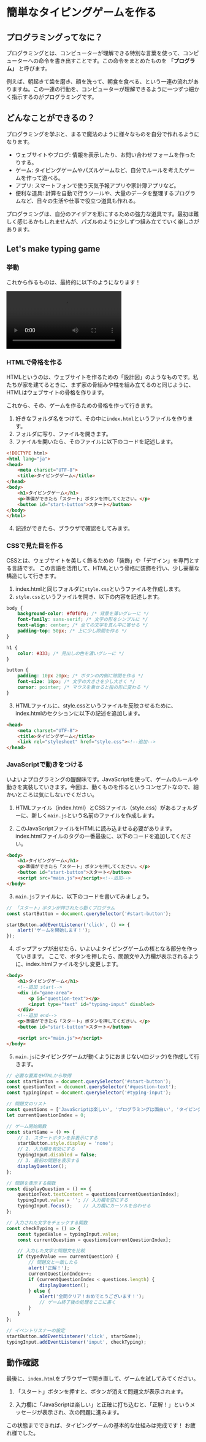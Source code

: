 # 簡単なタイピングゲームを作る

## プログラミングってなに？

プログラミングとは、コンピューターが理解できる特別な言葉を使って、コンピューターへの命令を書き出すことです。この命令をまとめたものを **「プログラム」** と呼びます。

例えば、朝起きて歯を磨き、顔を洗って、朝食を食べる、という一連の流れがありますね。この一連の行動を、コンピューターが理解できるように一つずつ細かく指示するのがプログラミングです。

## どんなことができるの？

プログラミングを学ぶと、まるで魔法のように様々なものを自分で作れるようになります。

- ウェブサイトやブログ: 情報を表示したり、お問い合わせフォームを作ったりする。
- ゲーム: タイピングゲームやパズルゲームなど、自分でルールを考えたゲームを作って遊べる。
- アプリ: スマートフォンで使う天気予報アプリや家計簿アプリなど。
- 便利な道具: 計算を自動で行うツールや、大量のデータを整理するプログラムなど、日々の生活や仕事で役立つ道具も作れる。

プログラミングは、自分のアイデアを形にするための強力な道具です。最初は難しく感じるかもしれませんが、パズルのように少しずつ組み立てていく楽しさがあります。

## Let's make typing game

### 挙動

これから作るものは、最終的に以下のようになります！

![タイピングゲーム](./imgs/typing.mp4)

### HTMLで骨格を作る

HTMLというのは、ウェブサイトを作るための「設計図」のようなものです。私たちが家を建てるときに、まず家の骨組みや柱を組み立てるのと同じように、HTMLはウェブサイトの骨格を作ります。

これから、その、ゲームを作るための骨格を作って行きます。

1. 好きなフォルダ名をつけて、その中に`index.html`というファイルを作ります。
2. フォルダに写り、ファイルを開きます。
3. ファイルを開いたら、そのファイルに以下のコードを記述します。

```html
<!DOCTYPE html>
<html lang="ja">
<head>
    <meta charset="UTF-8">
    <title>タイピングゲーム</title>
</head>
<body>
    <h1>タイピングゲーム</h1>
    <p>準備ができたら「スタート」ボタンを押してください。</p>
    <button id="start-button">スタート</button>
</body>
</html>
```

4. 記述ができたら、ブラウザで確認をしてみます。

### CSSで見た目を作る

CSSとは、ウェブサイトを美しく飾るための「装飾」や「デザイン」を専門とする言語です。
この言語を活用して、HTMLという骨格に装飾を行い、少し豪華な構造にして行きます。

1. index.htmlと同じフォルダに`style.css`というファイルを作成します。
2. `style.css`というファイルを開き、以下の内容を記述します。

```css
body {
    background-color: #f0f0f0; /* 背景を薄いグレーに */
    font-family: sans-serif; /* 文字の形をシンプルに */
    text-align: center; /* 全ての文字を真ん中に寄せる */
    padding-top: 50px; /* 上に少し隙間を作る */
}

h1 {
    color: #333; /* 見出しの色を濃いグレーに */
}

button {
    padding: 10px 20px; /* ボタンの内側に隙間を作る */
    font-size: 18px; /* 文字の大きさを少し大きく */
    cursor: pointer; /* マウスを乗せると指の形に変わる */
}
```

3. HTMLファイルに、style.cssというファイルを反映させるために、index.htmlの<head>セクションに以下の記述を追加します。

```html
<head>
    <meta charset="UTF-8">
    <title>タイピングゲーム</title>
    <link rel="stylesheet" href="style.css"><!--追加-->
</head>
```

### JavaScriptで動きをつける

いよいよプログラミングの醍醐味です。JavaScriptを使って、ゲームのルールや動きを実装していきます。今回は、動くものを作るというコンセプトなので、細かいところは気にしないでください。

1. HTMLファイル（index.html）とCSSファイル（style.css）があるフォルダーに、新しく`main.js`という名前のファイルを作成します。

2. このJavaScriptファイルをHTMLに読み込ませる必要があります。index.htmlファイルの<body>タグの一番最後に、以下のコードを追加してください。

```html
<body>
    <h1>タイピングゲーム</h1>
    <p>準備ができたら「スタート」ボタンを押してください。</p>
    <button id="start-button">スタート</button>
    <script src="main.js"></script><!--追加-->
</body>
```

3. `main.js`ファイルに、以下のコードを書いてみましょう。

```javascript
// 「スタート」ボタンが押されたら動くプログラム
const startButton = document.querySelector('#start-button');

startButton.addEventListener('click', () => {
    alert('ゲームを開始します！');
});
```

4. ポップアップが出せたら、いよいよタイピングゲームの核となる部分を作っていきます。
ここで、ボタンを押したら、問題文や入力欄が表示されるように、index.htmlファイルを少し変更します。

```html
<body>
    <h1>タイピングゲーム</h1>
    <!--追加 start-->
    <div id="game-area">
        <p id="question-text"></p>
        <input type="text" id="typing-input" disabled>
    </div>
    <!--追加 end-->
    <p>準備ができたら「スタート」ボタンを押してください。</p>
    <button id="start-button">スタート</button>

    <script src="main.js"></script>
</body>
```

5. `main.js`にタイピングゲームが動くようにおまじない(ロジック)を作成して行きます。

```javascript
// 必要な要素をHTMLから取得
const startButton = document.querySelector('#start-button');
const questionText = document.querySelector('#question-text');
const typingInput = document.querySelector('#typing-input');

// 問題文のリスト
const questions = ['JavaScriptは楽しい', 'プログラミングは面白い', 'タイピングゲームを作ろう'];
let currentQuestionIndex = 0;

// ゲーム開始関数
const startGame = () => {
    // 1. スタートボタンを非表示にする
    startButton.style.display = 'none';
    // 2. 入力欄を有効にする
    typingInput.disabled = false;
    // 3. 最初の問題を表示する
    displayQuestion();
};

// 問題を表示する関数
const displayQuestion = () => {
    questionText.textContent = questions[currentQuestionIndex];
    typingInput.value = ''; // 入力欄を空にする
    typingInput.focus();    // 入力欄にカーソルを合わせる
};

// 入力された文字をチェックする関数
const checkTyping = () => {
    const typedValue = typingInput.value;
    const currentQuestion = questions[currentQuestionIndex];

    // 入力した文字と問題文を比較
    if (typedValue === currentQuestion) {
        // 問題文と一致したら
        alert('正解！');
        currentQuestionIndex++;
        if (currentQuestionIndex < questions.length) {
            displayQuestion();
        } else {
            alert('全問クリア！おめでとうございます！');
            // ゲーム終了後の処理をここに書く
        }
    }
};

// イベントリスナーの設定
startButton.addEventListener('click', startGame);
typingInput.addEventListener('input', checkTyping);
```

## 動作確認

最後に、`index.html`をブラウザーで開き直して、ゲームを試してみてください。

1. 「スタート」ボタンを押すと、ボタンが消えて問題文が表示されます。

2. 入力欄に「JavaScriptは楽しい」と正確に打ち込むと、「正解！」というメッセージが表示され、次の問題に進みます。

この状態までできれば、タイピングゲームの基本的な仕組みは完成です！ お疲れ様でした。
